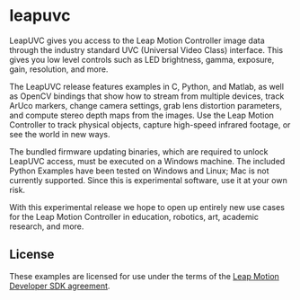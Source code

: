 # leapuvc

LeapUVC gives you access to the Leap Motion Controller image data through the industry standard UVC (Universal Video Class) interface. This gives you low level controls such as LED brightness, gamma, exposure, gain, resolution, and more.

The LeapUVC release features examples in C, Python, and Matlab, as well as OpenCV bindings that show how to stream from multiple devices, track ArUco markers, change camera settings, grab lens distortion parameters, and compute stereo depth maps from the images. Use the Leap Motion Controller to track physical objects, capture high-speed infrared footage, or see the world in new ways.

The bundled firmware updating binaries, which are required to unlock LeapUVC access, must be executed on a Windows machine. The included Python Examples have been tested on Windows and Linux; Mac is not currently supported. Since this is experimental software, use it at your own risk.

With this experimental release we hope to open up entirely new use cases for the Leap Motion Controller in education, robotics, art, academic research, and more.

## License

These examples are licensed for use under the terms of the [Leap Motion Developer SDK agreement][sdkagreement].

[sdkagreement]: https://developer.leapmotion.com/sdk_agreement "Leap Motion Developer SDK Agreement"
